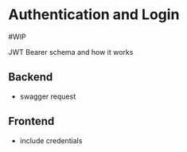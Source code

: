 # Authentication and Login

#WIP

JWT Bearer schema and how it works

## Backend

- swagger request

## Frontend

- include credentials
